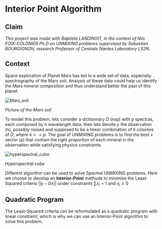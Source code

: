 # Interior Point Algorithm

## Claim
*This project was made with Baptiste LARDINOIT, in the context of Nils FOIX-COLONIER Ph.D on UNMIXING problems supervised by Sebastien BOURGIGNON, research Professor of Centrale Nantes Laboratory LS2N.*

## Context
Space exploration of Planet Mars has led to a wide set of data, especially spectrography of the Mars soil. Analysis of these data could help us identify the Mars mineral composition and thus understand better the past of this planet.

![Mars_soil](https://github.com/user-attachments/assets/23910554-6601-4588-8826-a4e8eec51f05)

*Picture of the Mars soil*

To model this problem, lets consider a dictionnary $D$ (nxp) with p spectras, each composed by n wavelength data; then lets denote $y$ the observation (n), possibly noised and supposed to be a linear combination of $k$ columns of $D$, where $k << p$. The goal of UNMIXING problems is to find the best $x$ vector (p) that contain the right proportion of each mineral in the observation while satisfying physics constraints.

![hyperspectral_cube](https://github.com/user-attachments/assets/2b7a912a-d818-49e9-9e1f-bc409a4977fa)

*Hyperspectral cube*

Different algorithm can be used to solve Spectral UNMIXING problems. Here we choose to develop an **Interior-Point** methode to minimise the Least-Squared criteria $||y-Dx||$ under constraints $\sum x_i = 1$ and $x_i \geq 0$  

## Quadratic Program

The Least-Squared criteria can be reformulated as a quadratic program with linear constraint; which is why we can use an Interior-Point algorithm to solve this problem.
